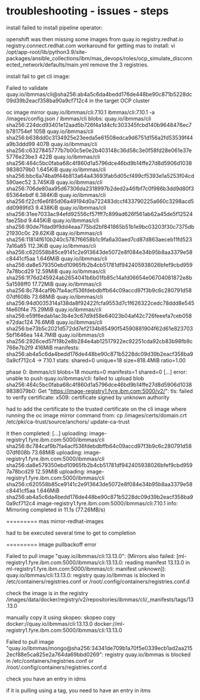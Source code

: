 # troubleshooting - issues - steps

install failed to install pipeline operator:

openshift was then missing some images from quay.io registry.redhat.io registry.connect.redhat.com
workaround for getting mas to install:
vi /opt/app-root/lib/python3.9/site-packages/ansible_collections/ibm/mas_devops/roles/ocp_simulate_disconnected_network/defaults/main.yml 
remove the 3 registries.


install fail to get cli image:

Failed to validate quay.io/ibmmas/cli@sha256:ab4a5c6da4bedd176de448be90c871b5228dc09d39b2eacf358ba90a9cf712c4 in the target OCP cluster


oc image mirror quay.io/ibmmas/cli:7.10.1 ibmmas/cli:7.10.1 -a /images/config.json 
/
  ibmmas/cli
    blobs:
      quay.io/ibmmas/cli sha256:224dcd93401e12aad5b726f4a1d4cfc303345fcbd140b9648476ec7b781754ef 105B
      quay.io/ibmmas/cli sha256:b638dd0c3134925e23eeda5e61508edca9d6751d156a2fd53539f44a9b3ddd99 407B
      quay.io/ibmmas/cli sha256:c6327845777b7b00c5e0e2b403148c36d58c3e0f58fd28e061e37e5776e23be3 422B
      quay.io/ibmmas/cli sha256:464c5bc0faba68c4f860d1a5796dce46bd9b14ffe27d8d5906d10389838079b0 1.645KiB
      quay.io/ibmmas/cli sha256:bbc6a74ba9f44b813a64a43693fab5d05cf499cf5393e1a5253f04cd590aec52 3.745KiB
      quay.io/ibmmas/cli sha256:706de80aa95d67306da2318997b2ded2a46fbf7c0f986b3dd9d80f365364ebdf 6.384KiB
      quay.io/ibmmas/cli sha256:f22cf6e6f85d06a49194d0a722483dccf433790225a660c3298acd5dd0989fd3 9.438KiB
      quay.io/ibmmas/cli sha256:31ee7033ac94efd92556cf57fff7c899ad626f561ab62a45de5f12524fae25bd 9.445KiB
      quay.io/ibmmas/cli sha256:90de7fdad9f9dd4eaa775bd2bf841865b51b1e9bc03203f30c7375db21930c0c 29.62KiB
      quay.io/ibmmas/cli sha256:11814f610b240c5787f6658b1c9fa6a30aed7cd87d863aeceb11fd5237a16a85 112.3KiB
      quay.io/ibmmas/cli sha256:c620558b85ce9141c2e913643de5072e8f084e34b95b8aa3379e58c8441cf5aa 1.646MiB
      quay.io/ibmmas/cli sha256:da8e579350ebd10965fb2b4cb51781df942405938026bfef9cbd9597a78bcd29 12.59MiB
      quay.io/ibmmas/cli sha256:1f76d245924ab2654041b6b01fb85c14afd06654e06704081872e8b5a1598ff0 17.72MiB
      quay.io/ibmmas/cli sha256:8c784caf9b7fa4acf536fdebdbffb64c09accd97f3b9c6c280791d5807df608b 73.68MiB
      quay.io/ibmmas/cli sha256:94d0035314a138da8f92422fcfa9553d7c1f626322cedc78ddd8e545f4e60f4e 75.29MiB
      quay.io/ibmmas/cli sha256:e59f6edab1ac3b4e3c67d9d58e64023b04af42c726feeefa7ceb058e72dac124 76.6MiB
      quay.io/ibmmas/cli sha256:be73b5c2021d572dd7ef2134b85490f54590881904f62d61e8237035bf1646ea 144.7MiB
      quay.io/ibmmas/cli sha256:2926ced57f19b2e8b284e4ab12517922ec92251cda92cb83b98fb9c766e7b2f9 416MiB
    manifests:
      sha256:ab4a5c6da4bedd176de448be90c871b5228dc09d39b2eacf358ba90a9cf712c4 -> 7.10.1
  stats: shared=0 unique=18 size=818.4MiB ratio=1.00

phase 0:
   ibmmas/cli blobs=18 mounts=0 manifests=1 shared=0
[...]
error: unable to push quay.io/ibmmas/cli: failed to upload blob sha256:464c5bc0faba68c4f860d1a5796dce46bd9b14ffe27d8d5906d10389838079b0: Get "https://image-registry1.fyre.ibm.com:5000/v2/": tls: failed to verify certificate: x509: certificate signed by unknown authority


had to add the certificate to the trusted certificate on the cli image where running the oc image mirror command from:
cp /images/certs/domain.crt /etc/pki/ca-trust/source/anchors/
update-ca-trust

it then completed:
[...]
uploading: image-registry1.fyre.ibm.com:5000/ibmmas/cli sha256:8c784caf9b7fa4acf536fdebdbffb64c09accd97f3b9c6c280791d5807df608b 73.68MiB
uploading: image-registry1.fyre.ibm.com:5000/ibmmas/cli sha256:da8e579350ebd10965fb2b4cb51781df942405938026bfef9cbd9597a78bcd29 12.59MiB
uploading: image-registry1.fyre.ibm.com:5000/ibmmas/cli sha256:c620558b85ce9141c2e913643de5072e8f084e34b95b8aa3379e58c8441cf5aa 1.646MiB
sha256:ab4a5c6da4bedd176de448be90c871b5228dc09d39b2eacf358ba90a9cf712c4 image-registry1.fyre.ibm.com:5000/ibmmas/cli:7.10.1
info: Mirroring completed in 11.1s (77.26MB/s)


=========
mas mirror-redhat-images

had to be executed several time to get to completion

=========
image pullbackoff error

Failed to pull image "quay.io/ibmmas/cli:13.13.0": (Mirrors also failed: [ml-registry1.fyre.ibm.com:5000/ibmmas/cli:13.13.0: reading manifest 13.13.0 in ml-registry1.fyre.ibm.com:5000/ibmmas/cli: manifest unknown]): quay.io/ibmmas/cli:13.13.0: registry quay.io/ibmmas is blocked in /etc/containers/registries.conf or /root/.config/containers/registries.conf.d

check the image is in the registry
/images/data/docker/registry/v2/repositories/ibmmas/cli/_manifests/tags/13.13.0

manually copy it using skopeo:
skopeo copy docker://quay.io/ibmmas/cli:13.13.0 docker://ml-registry1.fyre.ibm.com:5000/ibmmas/cli:13.13.0


Failed to pull image "quay.io/ibmmas/mongo@sha256:34341de709b1a70f5e0339ecb1ad2aa2152ecf88e5ca825e2a764da69bbd0269": registry quay.io/ibmmas is blocked in /etc/containers/registries.conf or /root/.config/containers/registries.conf.d

check you have an entry in idms

if it is pulling using a tag, you need to have an entry in itms


